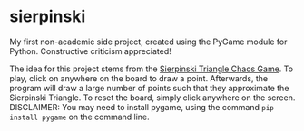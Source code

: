 # sierpinski
My first non-academic side project, created using the PyGame module for Python. Constructive criticism appreciated!

The idea for this project stems from the [Sierpinski Triangle Chaos Game](https://en.wikipedia.org/wiki/Sierpi%C5%84ski_triangle#Chaos_game).
To play, click on anywhere on the board to draw a point. Afterwards, the program will draw a large number of points such that they approximate the Sierpinski Triangle.
To reset the board, simply click anywhere on the screen.
DISCLAIMER: You may need to install pygame, using the command `pip install pygame` on the command line.
